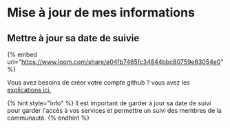 # Mise à jour de mes informations

## Mettre à jour sa date de suivie 

{% embed url="https://www.loom.com/share/e04fb7465fc34844bbc80759e63054e0" %}

Vous avez besoins de créer votre compte github ? vous avez les [explications ici.](github/)

{% hint style="info" %}
Il est important de garder à jour sa date de suivi pour garder l'accès à vos services et permettre un suivi des membres de la communauté.
{% endhint %}

